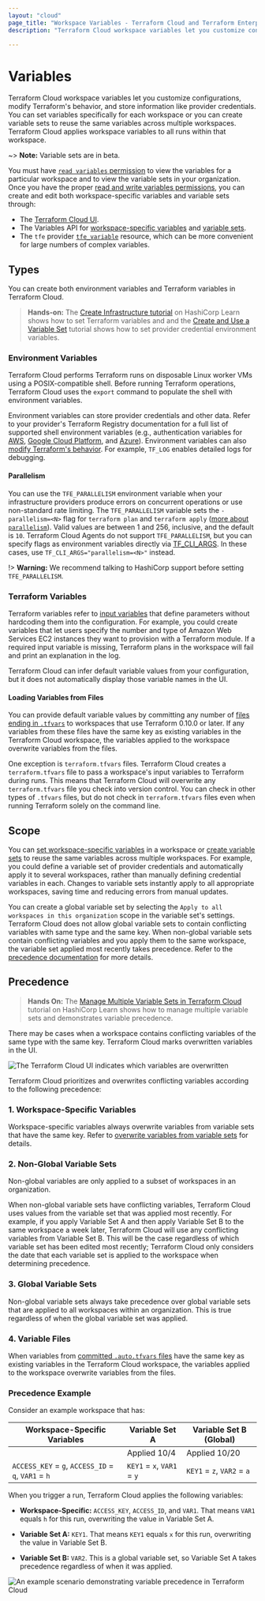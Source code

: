 ```yaml
---
layout: "cloud"
page_title: "Workspace Variables - Terraform Cloud and Terraform Enterprise"
description: "Terraform Cloud workspace variables let you customize configurations, modify Terraform's behavior, and store information like provider credentials."

---
```


# Variables

Terraform Cloud workspace variables let you customize configurations, modify Terraform's behavior, and store information like provider credentials. You can set variables specifically for each workspace or you can create variable sets to reuse the same variables across multiple workspaces. Terraform Cloud applies workspace variables to all runs within that workspace.

~> **Note:** Variable sets are in beta.

You must have [`read variables` permission](/docs/cloud/users-teams-organizations/permissions.html#general-workspace-permissions) to view the variables for a particular workspace and to view the variable sets in your organization. Once you have the proper [read and write variables permissions](/docs/cloud/users-teams-organizations/permissions.html#general-workspace-permissions), you can create and edit both workspace-specific variables and variable sets through:

- The [Terraform Cloud UI](/docs/cloud/workspaces/managing-variables.html).
- The Variables API for [workspace-specific variables](/docs/cloud/api/workspace-variables.html) and [variable sets](/docs/cloud/api/variable-sets.html).
- The `tfe` provider [`tfe_variable`](https://registry.terraform.io/providers/hashicorp/tfe/latest/docs/resources/variable) resource, which can be more convenient for large numbers of complex variables.

[permissions-citation]: #intentionally-unused---keep-for-maintainers



## Types

You can create both  environment variables and Terraform variables in Terraform Cloud.

> **Hands-on:** The [Create Infrastructure tutorial](https://learn.hashicorp.com/tutorials/terraform/cloud-workspace-configure?in=terraform/cloud-get-started) on HashiCorp Learn shows how to set Terraform variables and and the [Create and Use a Variable Set](https://learn.hashicorp.com/tutorials/terraform/cloud-create-variable-set?in=terraform/cloud-get-started) tutorial shows how to set provider credential environment variables.

### Environment Variables

Terraform Cloud performs Terraform runs on disposable Linux worker VMs using a POSIX-compatible shell. Before running Terraform operations, Terraform Cloud uses the `export` command to populate the shell with environment variables.

Environment variables can store provider credentials and other data. Refer to your provider's Terraform Registry documentation for a full list of supported shell environment variables (e.g., authentication variables for [AWS](https://registry.terraform.io/providers/hashicorp/aws/latest/docs#environment-variables), [Google Cloud Platform](https://registry.terraform.io/providers/hashicorp/google/latest/docs/guides/getting_started#adding-credentials), and [Azure](https://registry.terraform.io/providers/hashicorp/azurerm/latest/docs#argument-reference)). Environment variables can also [modify Terraform's behavior](/docs/cli/config/environment-variables.html). For example, `TF_LOG` enables detailed logs for debugging.

#### Parallelism

You can use the `TFE_PARALLELISM` environment variable when your infrastructure providers produce errors on concurrent operations or use non-standard rate limiting. The `TFE_PARALLELISM` variable sets the  `-parallelism=<N>` flag for  `terraform plan` and `terraform apply`  ([more about `parallelism`](/docs/internals/graph.html#walking-the-graph)). Valid values are between 1 and 256, inclusive, and the default is `10`. Terraform Cloud Agents do not support `TFE_PARALLELISM`, but you can specify flags as environment variables directly via [TF_CLI_ARGS](/docs/cli/config/environment-variables.html#tf-cli-args). In these cases, use `TF_CLI_ARGS="parallelism=<N>"` instead.

!> **Warning:** We recommend talking to HashiCorp support before setting `TFE_PARALLELISM`.

### Terraform Variables

Terraform variables refer to [input variables](/docs/language/values/variables.html) that define parameters without hardcoding them into the configuration. For example, you could create variables that let users specify the number and type of Amazon Web Services EC2 instances they want to provision with a Terraform module. If a required input variable is missing, Terraform plans in the workspace will fail and print an explanation in the log.

Terraform Cloud can infer default variable values from your configuration, but it does not automatically display those variable names in the UI.

#### Loading Variables from Files

You can provide default variable values by committing any number of [files ending in `.tfvars`](/docs/language/values/variables.html#variable-files) to workspaces that use Terraform 0.10.0 or later. If any variables from these files have the same key as existing variables in the Terraform Cloud workspace, the variables applied to the workspace overwrite variables from the files.

One exception is `terraform.tfvars` files. Terraform Cloud creates a `terraform.tfvars` file to pass a workspace's input variables to Terraform during runs. This means that Terraform Cloud will overwrite any `terraform.tfvars` file you check into version control. You can check in other types of `.tfvars` files, but do not check in `terraform.tfvars` files even when running Terraform solely on the command line.

## Scope

You can [set workspace-specific variables](/docs/cloud/workspaces/managing-variables.html#workspace-specific-variables) in a workspace or [create variable sets](/docs/cloud/workspaces/managing-variables.html#variable-sets) to reuse the same variables across multiple workspaces. For example, you could define a variable set of provider credentials and automatically apply it to several workspaces, rather than manually defining credential variables in each. Changes to variable sets instantly apply to all appropriate workspaces, saving time and reducing errors from manual updates.

You can create a global variable set by selecting the `Apply to all workspaces in this organization` scope in the variable set's settings. Terraform Cloud does not allow global variable sets to contain conflicting variables with same type and the same key. When non-global variable sets contain conflicting variables and you apply them to the same workspace, the variable set applied most recently takes precedence. Refer to the [precedence documentation](#precedence) for more details.


## Precedence

> **Hands On:** The [Manage Multiple Variable Sets in Terraform Cloud](https://learn.hashicorp.com/tutorials/terraform/manage-variable-sets) tutorial on HashiCorp Learn shows how to manage multiple variable sets and demonstrates variable precedence.


There may be cases when a workspace contains conflicting variables of the same type with the same key. Terraform Cloud marks overwritten variables in the UI.

![The Terraform Cloud UI indicates which variables are overwritten](/docs/cloud/workspaces/images/ui-overwritten-variables.png)

Terraform Cloud prioritizes and overwrites conflicting variables according to the following precedence:

### 1. Workspace-Specific Variables

Workspace-specific variables always overwrite variables from variable sets that have the same key. Refer to [overwrite variables from variable sets](/docs/cloud/workspaces/managing-variables.html#overwrite-variable-sets) for details.

### 2. Non-Global Variable Sets

Non-global variables are only applied to a subset of workspaces in an organization.

When non-global variable sets have conflicting variables, Terraform Cloud uses values from the variable set that was applied most recently. For example, if you apply Variable Set A and then apply Variable Set B to the same workspace a week later, Terraform Cloud will use any conflicting variables from Variable Set B. This will be the case regardless of which variable set has been edited most recently; Terraform Cloud only considers the date that each variable set is applied to the workspace when determining precedence.

### 3. Global Variable Sets

Non-global variable sets always take precedence over global variable sets that are applied to all workspaces within an organization. This is true regardless of when the global variable set was applied.

### 4. Variable Files

When variables from [committed `.auto.tfvars` files](#loading-variables-from-files) have the same key as existing variables in the Terraform Cloud workspace, the variables applied to the workspace overwrite variables from the files.



### Precedence Example

Consider an example workspace that has:

| Workspace-Specific Variables | Variable Set A | Variable Set B (Global)|
| -----------------------------|----------------|----------------|
|   | Applied 10/4 | Applied 10/20 |
| `ACCESS_KEY` = `g`, `ACCESS_ID` = `q`, `VAR1` = `h` | `KEY1` = `x`, `VAR1` = `y` | `KEY1` = `z`, `VAR2` = `a` |




When you trigger a run, Terraform Cloud applies the following variables:

- **Workspace-Specific:** `ACCESS_KEY`, `ACCESS_ID`, and `VAR1`. That means `VAR1` equals `h` for this run, overwriting the value in Variable Set A.

- **Variable Set A:** `KEY1`. That means `KEY1` equals `x` for this run, overwriting the value in Variable Set B.

- **Variable Set B:** `VAR2`. This is a global variable set, so Variable Set A takes precedence regardless of when it was applied.

![An example scenario demonstrating variable precedence in Terraform Cloud](/docs/cloud/workspaces/images/variable-precedence-example.png)